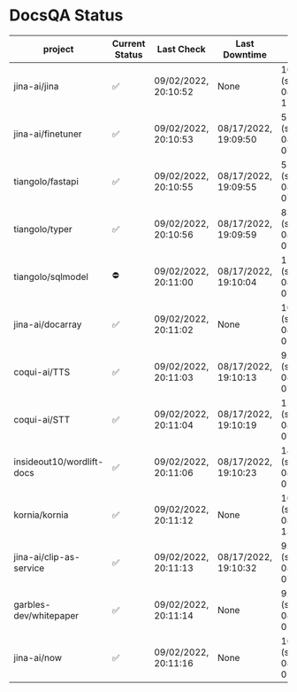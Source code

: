 # DocsQA Status

|         project         |Current Status|     Last Check     |   Last Downtime    |              % Uptime              |
|-------------------------|--------------|--------------------|--------------------|------------------------------------|
|jina-ai/jina             |✅            |09/02/2022, 20:10:52|None                |100.000 (since 08/29/2022, 11:24:14)|
|jina-ai/finetuner        |✅            |09/02/2022, 20:10:53|08/17/2022, 19:09:50|51.399 (since 08/15/2022, 07:09:42) |
|tiangolo/fastapi         |✅            |09/02/2022, 20:10:55|08/17/2022, 19:09:55|51.406 (since 08/15/2022, 07:09:42) |
|tiangolo/typer           |✅            |09/02/2022, 20:10:56|08/17/2022, 19:09:59|83.667 (since 08/15/2022, 07:09:42) |
|tiangolo/sqlmodel        |⛔️           |09/02/2022, 20:11:00|08/17/2022, 19:10:04|15.617 (since 08/15/2022, 07:09:42) |
|jina-ai/docarray         |✅            |09/02/2022, 20:11:02|None                |100.000 (since 08/24/2022, 01:39:12)|
|coqui-ai/TTS             |✅            |09/02/2022, 20:11:03|08/17/2022, 19:10:13|92.442 (since 08/15/2022, 07:09:42) |
|coqui-ai/STT             |✅            |09/02/2022, 20:11:04|08/17/2022, 19:10:19|153.074 (since 08/15/2022, 07:09:42)|
|insideout10/wordlift-docs|✅            |09/02/2022, 20:11:06|08/17/2022, 19:10:23|146.509 (since 08/15/2022, 07:09:42)|
|kornia/kornia            |✅            |09/02/2022, 20:11:12|None                |100.000 (since 08/30/2022, 13:49:49)|
|jina-ai/clip-as-service  |✅            |09/02/2022, 20:11:13|08/17/2022, 19:10:32|92.457 (since 08/15/2022, 07:09:42) |
|garbles-dev/whitepaper   |✅            |09/02/2022, 20:11:14|None                |92.736 (since 08/24/2022, 01:39:12) |
|jina-ai/now              |✅            |09/02/2022, 20:11:16|None                |100.000 (since 08/24/2022, 01:39:12)|
